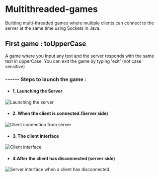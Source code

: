 # Multithreaded-games

Building multi-threaded games where multiple clients can connect to the server at the same time using Sockets in Java.

##  First game : toUpperCase 
A game where you Input any text and the server responds with the same text in upperCase.
You can exit the game by typing 'exit' (not case sensitive)
### ------ Steps to launch the game :

- #### 1. Launching the Server
![ Launching the server](https://github.com/b0b1n/Multithreaded-games/blob/master/toUpperCase/images/server_launch.png) 

- #### 2. When the client is connected.(Server side) 
![ Client connection from server](https://github.com/b0b1n/Multithreaded-games/blob/master/toUpperCase/images/server_client_connect.png) 

- #### 3. The client interface
![ Client interface ](https://github.com/b0b1n/Multithreaded-games/blob/master/toUpperCase/images/client_interface.png) 

- #### 4.After the client has disconnected (server side) 
![ Server interface when a client has disconnected  ](https://github.com/b0b1n/Multithreaded-games/blob/master/toUpperCase/images/Client_disconnect.png) 
